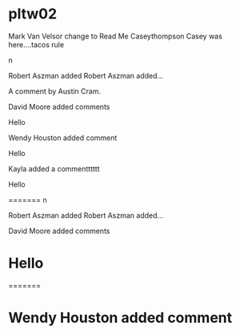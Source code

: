 # pltw02
Mark Van Velsor change to Read Me
 Caseythompson
Casey was here....tacos rule





n

Robert Aszman added Robert Aszman added...





A comment by Austin Cram.



David Moore added comments



Hello



Wendy Houston added comment



Hello




Kayla added a commentttttt

Hello

=======
n

Robert Aszman added Robert Aszman added...




David Moore added comments



Hello
=======


=======

Wendy Houston added comment
=======



